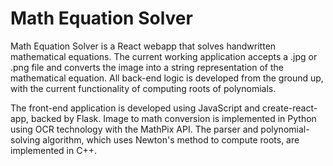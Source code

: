 # Math Equation Solver

Math Equation Solver is a React webapp that solves handwritten mathematical equations. The current working application accepts a .jpg or .png file and converts the image into a string representation of the mathematical equation. All back-end logic is developed from the ground up, with the current functionality of computing roots of polynomials.

The front-end application is developed using JavaScript and create-react-app, backed by Flask. Image to math conversion is implemented in Python using OCR technology with the MathPix API.  The parser and polynomial-solving algorithm, which uses Newton's method to compute roots, are implemented in C++.

